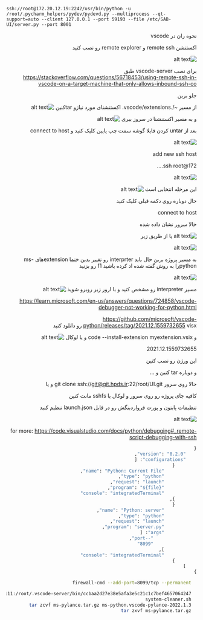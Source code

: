 ```
ssh://root@172.20.12.19:2242/usr/bin/python -u /root/.pycharm_helpers/pydev/pydevd.py --multiprocess --qt-support=auto --client 127.0.0.1 --port 59193 --file /etc/SAB-UI/server.py --port 8001
```
<div dir="rtl">
نحوه ران در vscode
  
اکستنشن remote ssh و remote explorer رو نصب کنید


![alt text](./images/1.png)
  
  برای نصب vscode-server   طبق 
  https://stackoverflow.com/questions/56718453/using-remote-ssh-in-vscode-on-a-target-machine-that-only-allows-inbound-ssh-co 
  
  جلو برین
  
  از مسیر  ~/.vscode/extensions. 
اکستنشنای مورد نیازو tarکنین 
  ![alt text](./images/2.png)
  
  و به مسیر اکستنشنا در سروز ببری
  ![alt text](./images/3.png)
  
  بعد از untar کردن فایلا
  گوشه سمت چپ پایین کلیک کنید و connect to host
  
  ![alt text](./images/4.png)
  
  add new ssh host
  
  ssh root@172....
  
  ![alt text](./images/5.png)
  
  این مرحله انتخابی است
  ![alt text](./images/6.png)
  
  حال دوباره روی دکمه قبلی کلیک کنید
  
  connect to host
  
  حالا سرور نشان داده شده
  
  ![alt text](./images/7.png)
  یا از طریق زیر
  
  ![alt text](./images/8.png)
  
  به مسیر پروژه برین
  حال باید interprter رو تغییر بدین
  ختما extensionهای ms-pythonرا به روش گقته شده اد کرده باشید
  f1 رو بزنید
  
   ![alt text](./images/9.png)
  
  مسیر interpreter رو مشخص کنید و با ارور زیر روبرو شویذ
  ![alt text](./images/10.png)
  
  
  https://learn.microsoft.com/en-us/answers/questions/724858/vscode-debugger-not-working-for-python.html
  
  https://github.com/microsoft/vscode-python/releases/tag/2021.12.1559732655
  visx رو دانلود کنید
  
  و code --install-extension myextension.vsix
  و یا لوکال
  ![alt text](./images/11.png)
  
  2021.12.1559732655
  
  این ورژن رو نصب کنین

و دوباره tar کنین و ...

حالا روی سرور git clone ssh://git@git.hpds.ir:22/root/UI.git
و یا
  
کافیه جای پروژه رو روی سرور و لوکال با sshfs مانت کنین
  
تنظیمات پایتون و پورت فرواردینگش رو در قایل launch.json تنظیم کنید 
  
  
![alt text](./images/12.png)
  
for more:
https://code.visualstudio.com/docs/python/debugging#_remote-script-debugging-with-ssh
  
```python  
{
    "version": "0.2.0",
    "configurations": [
        {
            "name": "Python: Current File",
            "type": "python",
            "request": "launch",
            "program": "${file}",
            "console": "integratedTerminal"
        },
        {
            "name": "Python: server",
            "type": "python",
            "request": "launch",
            "program": "server.py",
            "args": [
                "--port",
                "8099"
            ],
            "console": "integratedTerminal"
        }
    ]
}
```
  
```bash
  firewall-cmd --add-port=8099/tcp --permanent
  ```
```bash
  scp -p2242 ms-python-release.vsix  root@172.20.12.111:/root/.vscode-server/bin/ccbaa2d27e38e5afa3e5c21c1c7bef4657064247
  system-cleaner.sh
  tar zcvf ms-pylance.tar.gz ms-python.vscode-pylance-2022.1.3
  tar zxvf ms-pylance.tar.gz
  ```
</div>

